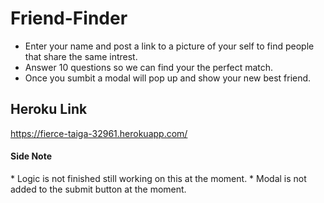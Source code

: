 # Friend-Finder
* Enter your name and post a link to a picture of your self to find people that share the same intrest.
* Answer 10 questions so we can find your the perfect match.
* Once you sumbit a modal will pop up and show your new best friend.

<h2>Heroku Link</h2>

https://fierce-taiga-32961.herokuapp.com/

<h4>Side Note</h4> 
* Logic is not finished still working on this at the moment.
* Modal is not added to the submit button at the moment.



